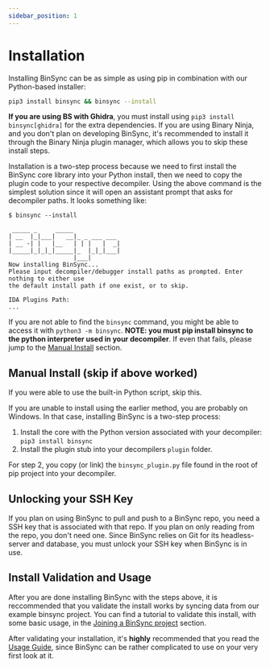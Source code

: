 ```yaml
---
sidebar_position: 1
---
```


# Installation

Installing BinSync can be as simple as using pip in combination with our Python-based installer:
```bash
pip3 install binsync && binsync --install 
```

**If you are using BS with Ghidra**, you must install using `pip3 install binsync[ghidra]` for the extra dependencies.
If you are using Binary Ninja, and you don't plan on developing BinSync, it's recommended to install it through the
Binary Ninja plugin manager, which allows you to skip these install steps.

Installation is a two-step process because we need to first install the BinSync core library into your Python install,
then we need to copy the plugin code to your respective decompiler. Using the above command is the simplest solution
since it will open an assistant prompt that asks for decompiler paths. It looks something like:
```
$ binsync --install

 _____ _     _____
| __  |_|___|   __|_ _ ___ ___
| __ -| |   |__   | | |   |  _|
|_____|_|_|_|_____|_  |_|_|___|
                  |___|
Now installing BinSync...
Please input decompiler/debugger install paths as prompted. Enter nothing to either use
the default install path if one exist, or to skip.

IDA Plugins Path:
...
``` 

If you are not able to find the `binsync` command, you might be able to access it with `python3 -m binsync`.
**NOTE: you must pip install binsync to the python interpreter used in your decompiler**. If even that fails,
please jump to the [Manual Install](#manual-install) section.


## Manual Install (skip if above worked)
If you were able to use the built-in Python script, skip this.

If you are unable to install using the earlier method, you are probably on Windows. In that case, installing
BinSync is a two-step process:
1. Install the core with the Python version associated with your decompiler: `pip3 install binsync`
2. Install the plugin stub into your decompilers `plugin` folder.

For step 2, you copy (or link) the `binsync_plugin.py` file found in the root of pip project into your decompiler.

## Unlocking your SSH Key
If you plan on using BinSync to pull and push to a BinSync repo, you need a SSH key that is associated with that repo. If you plan
on only reading from the repo, you don't need one. Since BinSync relies on Git for its headless-server and database, you must unlock
your SSH key when BinSync is in use.

## Install Validation and Usage
After you are done installing BinSync with the steps above, it is reccommended that you validate the install works by syncing data from our example binsync project.
You can find a tutorial to validate this install, with some basic usage, in the [Joining a BinSync project](./joining-project) section.

After validating your installation, it's **highly** recommended that you read the [Usage Guide](/docs/fundamentals), since BinSync can be rather complicated to
use on your very first look at it. 
